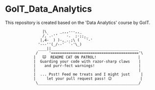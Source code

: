 # GoIT_Data_Analytics
This repository is created based on the 'Data Analytics' course by GoIT.


                     |\      _,,,---,,_
                     /,`.-'’    -.  ;-;;,_
                    |,4-  ) )-,_..;\ (  `'-'
                   '---''(_/--'  `-'\_)
                   ____||________________________________________
                  /     '========================================'\
                 |   🐱  README CAT ON PATROL!                   |
                 |  Guarding your code with razor-sharp claws    |
                 |    and purr-fect warnings!                    |
                 |                                               |
                 |  ... Psst! Feed me treats and I might just     |
                 |     let your pull request pass! 😉             |
                  \______________________________________________/
